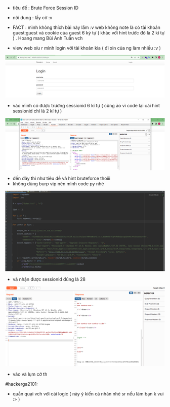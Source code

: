 - tiêu đề : Brute Force Session ID
- nội dung : lấy cờ :v

- FACT : mình không thích bài này lắm :v web không note là có tài khoản guest:guest và cookie của guest 6 ký tự ( khác với hint trước đó là 2 kí tự ) . Hoang mang Bùi Anh Tuấn vch 

- view web xíu r mình login với tài khoản kia ( đi xin của ng làm nhiều :v )

![Alt text](<../image/8.1.png>)

- vào mình có được trường sessionid 6 kí tự ( cũng ảo vì code lại cái hint sessionid chỉ là 2 kí tự )

![Alt text](<../image/8.2.png>)

- đến đây thì như tiêu đề và hint bruteforce thoiii 
- không dùng burp vip nên mình code py nhé

![Alt text](<../image/8.3.png>)

- và nhận được sessionid đúng là 28 

![Alt text](<../image/8.4.png>)

- vào và lụm cờ th 

#hackerga2101:
- quằn quại vch với cái logic ( này ý kiến cá nhân nhé sr nếu làm bạn k vui :> )